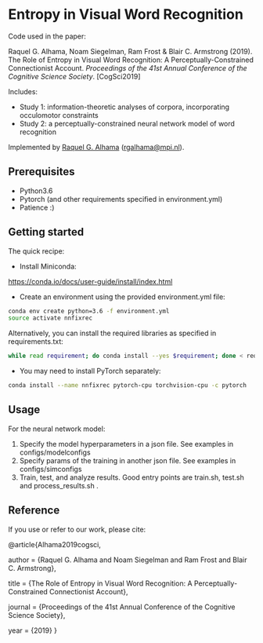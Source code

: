 # Entropy in Visual Word Recognition

Code used in the paper:

Raquel G. Alhama, Noam Siegelman, Ram Frost &amp; Blair C. Armstrong (2019). The Role of Entropy in Visual Word Recognition: A Perceptually-Constrained Connectionist Account. _Proceedings of the 41st Annual Conference of the Cognitive Science Society_. [CogSci2019]

Includes: 
- Study 1: information-theoretic analyses of corpora, incorporating occulomotor constraints 
- Study 2: a perceptually-constrained neural network model of word recognition 

Implemented by [Raquel G. Alhama](https://rgalhama.github.io/) (rgalhama@mpi.nl).


## Prerequisites

* Python3.6
* Pytorch (and other requirements specified in environment.yml)
* Patience :) 

## Getting started
The quick recipe:

* Install Miniconda:

https://conda.io/docs/user-guide/install/index.html

* Create an environment using the provided environment.yml file: 

```bash
conda env create python=3.6 -f environment.yml 
source activate nnfixrec
```

Alternatively, you can install the required libraries as specified in requirements.txt:
```bash
while read requirement; do conda install --yes $requirement; done < requirements.txt
```

* You may need to install PyTorch separately:
```bash
conda install --name nnfixrec pytorch-cpu torchvision-cpu -c pytorch
```


## Usage

For the neural network model:
1. Specify the model hyperparameters in a json file. See examples in configs/modelconfigs
1. Specify params of the training in another json file. See examples in configs/simconfigs
1. Train, test, and analyze results. Good entry points are train.sh, test.sh and process_results.sh . 


## Reference

If you use or refer to our work, please cite:

@article{Alhama2019cogsci,

  author  = {Raquel G. Alhama and Noam Siegelman and Ram Frost and Blair C. Armstrong},

  title   = {The Role of Entropy in Visual Word Recognition: A Perceptually-Constrained Connectionist Account},

  journal = {Proceedings of the 41st Annual Conference of the Cognitive Science Society},

  year    = {2019}
}
